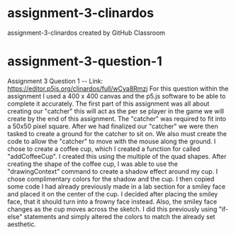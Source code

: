 # assignment-3-clinardos
assignment-3-clinardos created by GitHub Classroom

# assignment-3-question-1
Assignment 3 Question 1 -- Link: https://editor.p5js.org/clinardos/full/wCya8Rmzj For this question within the assignment I used a 400 x 400 canvas and the p5.js software to be able to complete it accurately. The first part of this assignment was all about creating our "catcher" this will act as the per se player in the game we will create by the end of this assignment. The "catcher" was required to fit into a 50x50 pixel square. After we had finalized our "catcher" we were then tasked to create a ground for the catcher to sit on. We also must create the code to allow the "catcher" to move with the mouse along the ground. I chose to create a coffee cup, which I created a function for called "addCoffeeCup". I created this using the multiple of the quad shapes. After creating the shape of the coffee cup, I was able to use the "drawingContext" command to create a shadow effect around my cup. I chose complimentary colors for the shadow and the cup. I then copied some code I had already previously made in a lab section for a smiley face and placed it on the center of the cup. I decided after placing the smiley face, that it should turn into a frowny face instead. Also, the smiley face changes as the cup moves across the sketch. I did this previously using "if-else" statements and simply altered the colors to match the already set aesthetic.
